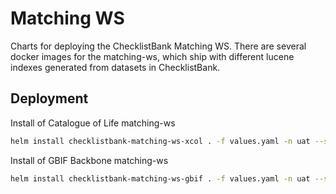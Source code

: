 # Matching WS

Charts for deploying the ChecklistBank Matching WS.
There are several docker images for the matching-ws, which ship with different lucene indexes
generated from datasets in ChecklistBank.

## Deployment

Install of Catalogue of Life matching-ws
```bash
helm install checklistbank-matching-ws-xcol . -f values.yaml -n uat --set image.tag=1.0-SNAPSHOT-3LXRC --set service.nodePort=30080
```

Install of GBIF Backbone matching-ws
```bash
helm install checklistbank-matching-ws-gbif . -f values.yaml -n uat --set image.tag=1.0-SNAPSHOT-53147 --set service.nodePort=30081
```
